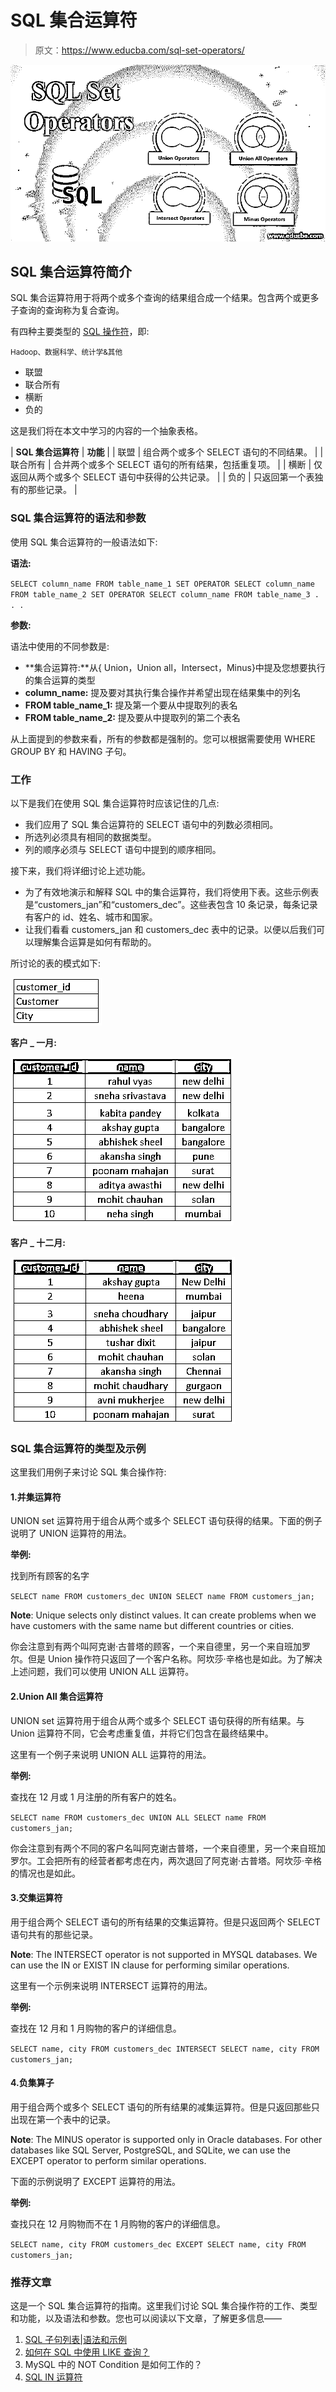 # SQL 集合运算符

> 原文：<https://www.educba.com/sql-set-operators/>

![sql set operators](img/db8ba5c0c7e54e5798c3971eb6299e5e.png)



## SQL 集合运算符简介

SQL 集合运算符用于将两个或多个查询的结果组合成一个结果。包含两个或更多子查询的查询称为复合查询。

有四种主要类型的 [SQL 操作符](https://www.educba.com/sql-operators/)，即:

<small>Hadoop、数据科学、统计学&其他</small>

*   联盟
*   联合所有
*   横断
*   负的

这是我们将在本文中学习的内容的一个抽象表格。

| **SQL 集合运算符** | **功能** |
| 联盟 | 组合两个或多个 SELECT 语句的不同结果。 |
| 联合所有 | 合并两个或多个 SELECT 语句的所有结果，包括重复项。 |
| 横断 | 仅返回从两个或多个 SELECT 语句中获得的公共记录。 |
| 负的 | 只返回第一个表独有的那些记录。 |

### SQL 集合运算符的语法和参数

使用 SQL 集合运算符的一般语法如下:

**语法:**

`SELECT column_name
FROM table_name_1
SET OPERATOR
SELECT column_name
FROM table_name_2
SET OPERATOR
SELECT column_name
FROM table_name_3
.
.
.`

**参数:**

语法中使用的不同参数是:

*   **集合运算符:**从{ Union，Union all，Intersect，Minus}中提及您想要执行的集合运算的类型
*   **column_name:** 提及要对其执行集合操作并希望出现在结果集中的列名
*   **FROM table_name_1:** 提及第一个要从中提取列的表名
*   **FROM table_name_2:** 提及要从中提取列的第二个表名

从上面提到的参数来看，所有的参数都是强制的。您可以根据需要使用 WHERE GROUP BY 和 HAVING 子句。

### 工作

以下是我们在使用 SQL 集合运算符时应该记住的几点:

*   我们应用了 SQL 集合运算符的 SELECT 语句中的列数必须相同。
*   所选列必须具有相同的数据类型。
*   列的顺序必须与 SELECT 语句中提到的顺序相同。

接下来，我们将详细讨论上述功能。

*   为了有效地演示和解释 SQL 中的集合运算符，我们将使用下表。这些示例表是“customers_jan”和“customers_dec”。这些表包含 10 条记录，每条记录有客户的 id、姓名、城市和国家。
*   让我们看看 customers_jan 和 customers_dec 表中的记录。以便以后我们可以理解集合运算是如何有帮助的。

所讨论的表的模式如下:

![SQL Set Operators-1.1](img/dbed3e1efbdd23abcb7c9317bc4d77ef.png)



**客户 _ 一月:**

![customer jan](img/2bf041b380abf0bfc3dbbf7d7f296e35.png)



**客户 _ 十二月:**

![cudtomer dec](img/58e1b4c6dfd711f1c9e79d6603861e2c.png)



### SQL 集合运算符的类型及示例

这里我们用例子来讨论 SQL 集合操作符:

#### 1.并集运算符

UNION set 运算符用于组合从两个或多个 SELECT 语句获得的结果。下面的例子说明了 UNION 运算符的用法。

**举例:**

找到所有顾客的名字

`SELECT name FROM customers_dec
UNION
SELECT name FROM customers_jan;`

**Note**: Unique selects only distinct values. It can create problems when we have customers with the same name but different countries or cities.

你会注意到有两个叫阿克谢·古普塔的顾客，一个来自德里，另一个来自班加罗尔。但是 Union 操作符只返回了一个客户名称。阿坎莎·辛格也是如此。为了解决上述问题，我们可以使用 UNION ALL 运算符。

#### 2.Union All 集合运算符

UNION set 运算符用于组合从两个或多个 SELECT 语句获得的所有结果。与 Union 运算符不同，它会考虑重复值，并将它们包含在最终结果中。

这里有一个例子来说明 UNION ALL 运算符的用法。

**举例:**

查找在 12 月或 1 月注册的所有客户的姓名。

`SELECT name FROM customers_dec
UNION ALL
SELECT name FROM customers_jan;`

你会注意到有两个不同的客户名叫阿克谢古普塔，一个来自德里，另一个来自班加罗尔。工会把所有的经营者都考虑在内，两次退回了阿克谢·古普塔。阿坎莎·辛格的情况也是如此。

#### 3.交集运算符

用于组合两个 SELECT 语句的所有结果的交集运算符。但是只返回两个 SELECT 语句共有的那些记录。

**Note**: The INTERSECT operator is not supported in MYSQL databases. We can use the IN or EXIST IN clause for performing similar operations.

这里有一个示例来说明 INTERSECT 运算符的用法。

**举例:**

查找在 12 月和 1 月购物的客户的详细信息。

`SELECT name, city FROM customers_dec
INTERSECT
SELECT name, city FROM customers_jan;`

#### 4.负集算子

用于组合两个或多个 SELECT 语句的所有结果的减集运算符。但是只返回那些只出现在第一个表中的记录。

**Note**: The MINUS operator is supported only in Oracle databases. For other databases like SQL Server, PostgreSQL, and SQLite, we can use the EXCEPT operator to perform similar operations.

下面的示例说明了 EXCEPT 运算符的用法。

**举例:**

查找只在 12 月购物而不在 1 月购物的客户的详细信息。

`SELECT name, city FROM customers_dec
EXCEPT
SELECT name, city FROM customers_jan;`

### 推荐文章

这是一个 SQL 集合运算符的指南。这里我们讨论 SQL 集合操作符的工作、类型和功能，以及语法和参数。您也可以阅读以下文章，了解更多信息——

1.  [SQL 子句列表|语法和示例](https://www.educba.com/sql-clauses/)
2.  [如何在 SQL 中使用 LIKE 查询？](https://www.educba.com/like-query-in-sql/)
3.  MySQL 中的 NOT Condition 是如何工作的？
4.  [SQL IN 运算符](https://www.educba.com/sql-in-operator/)





